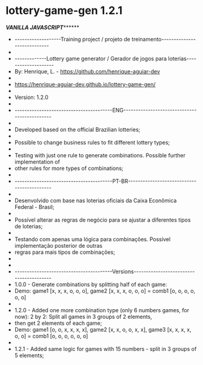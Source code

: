 # lottery-game-gen 1.2.1
*************************************VANILLA JAVASCRIPT*******************************************
* -------------------Training project / projeto de treinamento----------------------------
*
* -------------Lottery game generator / Gerador de jogos para loterias--------------------
* By: Henrique, L. - https://github.com/henrique-aguiar-dev
* 
* https://henrique-aguiar-dev.github.io/lottery-game-gen/
*
* Version: 1.2.0
*
* ----------------------------------------ENG---------------------------------------------
*
* Developed based on the official Brazilian lotteries;
*
* Possible to change business rules to fit different lottery types;
*
* Testing with just one rule to generate combinations. Possible further implementation of 
* other rules for more types of combinations;
* 
* ----------------------------------------PT-BR-------------------------------------------
* 
* Desenvolvido com base nas loterias oficiais da Caixa Econômica Federal - Brasil;
*
* Possível alterar as regras de negócio para se ajustar a diferentes tipos de loterias;
*
* Testando com apenas uma lógica para combinações. Possível implementação posterior de outras
* regras para mais tipos de combinações;
*
*
* ----------------------------------------Versions----------------------------------------
* 1.0.0 - Generate combinations by splitting half of each game:
* Demo: game1 [x, x, x, o, o, o], game2 [x, x, x, o, o, o] = comb1 [o, o, o, o, o, o]
*
* 1.2.0 - Added one more combination type (only 6 numbers games, for now): 2 by 2: Split all games in 3 groups of 2 elements,
* then get 2 elements of each game;
* Demo: game1 [o, o, x, x, x, x], game2 [x, x, o, o, x, x], game3 [x, x, x, x, o, o] = comb1 [o, o, o, o, o, o]
*
* 1.2.1 - Added same logic for games with 15 numbers - split in 3 groups of 5 elements;
